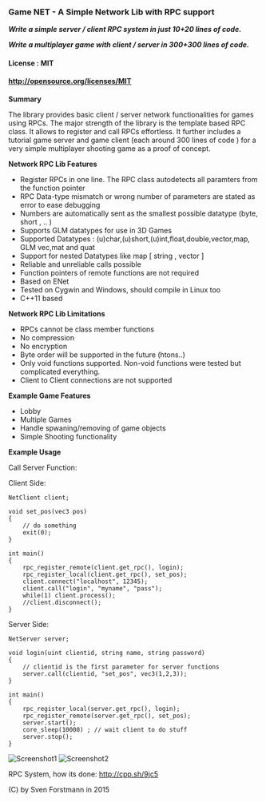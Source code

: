 ### Game NET - A Simple Network Lib with RPC support

***Write a simple server / client RPC system in just 10+20 lines of code.***

***Write a multiplayer game with client / server in 300+300 lines of code.***

#### License : MIT
#### http://opensource.org/licenses/MIT

**Summary** 

The library provides basic client / server network functionalities for games using RPCs. The major strength of the library is the template based RPC class. It allows to register and call RPCs effortless. It further includes a tutorial game server and game client (each around 300  lines of code ) for a very simple multiplayer shooting game as a proof of concept.

**Network RPC Lib Features**

* Register RPCs in one line. The RPC class autodetects all paramters from the function pointer
* RPC Data-type mismatch or wrong number of parameters are stated as error to ease debugging
* Numbers are automatically sent as the smallest possible datatype (byte, short , .. )
* Supports GLM datatypes for use in 3D Games
* Supported Datatypes : (u)char,(u)short,(u)int,float,double,vector,map, GLM vec,mat and quat
* Support for nested Datatypes like map [ string , vector ]
* Reliable and unreliable calls possible
* Function pointers of remote functions are not required
* Based on ENet
* Tested on Cygwin and Windows, should compile in Linux too
* C++11 based 

**Network RPC Lib Limitations**

* RPCs cannot be class member functions
* No compression
* No encryption
* Byte order will be supported in the future (htons..)
* Only void functions supported. Non-void functions were tested but complicated everything.
* Client to Client connections are not supported

**Example Game Features**

* Lobby 
* Multiple Games
* Handle spwaning/removing of game objects
* Simple Shooting functionality

**Example Usage**

Call Server Function:

Client Side:

    NetClient client;
    
    void set_pos(vec3 pos)
    {
        // do something
        exit(0);
    }
    
    int main()
    {
        rpc_register_remote(client.get_rpc(), login);
        rpc_register_local(client.get_rpc(), set_pos);
        client.connect("localhost", 12345);
        client.call("login", "myname", "pass");
        while(1) client.process();
        //client.disconnect();
    }

Server Side:

    NetServer server;
    
    void login(uint clientid, string name, string password)
    {
        // clientid is the first parameter for server functions
        server.call(clientid, "set_pos", vec3(1,2,3));    
    }
    
    int main()
    {
        rpc_register_local(server.get_rpc(), login);
        rpc_register_remote(server.get_rpc(), set_pos);    
        server.start();
        core_sleep(10000) ; // wait client to do stuff
        server.stop();
    }
    
    

![Screenshot1](https://github.com/sp4cerat/Game-NET/blob/master/screenshots/game.png?raw=true)
![Screenshot2](https://github.com/sp4cerat/Game-NET/blob/master/screenshots/lobby.png?raw=true)

RPC System, how its done: http://cpp.sh/9jc5

(C) by Sven Forstmann in 2015
